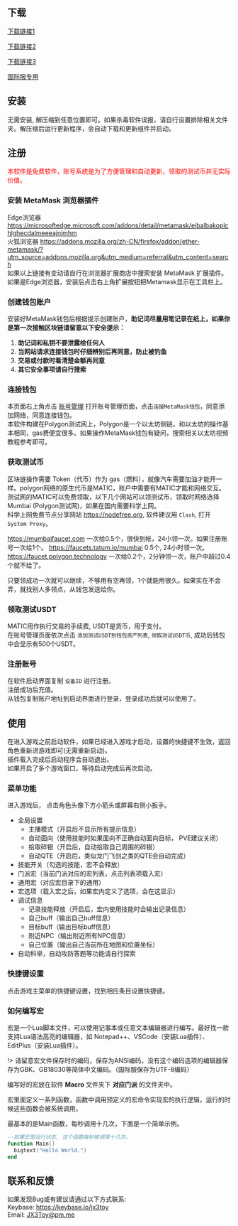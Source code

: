 ## 下载
[下载链接1](https://099eqs.gw1.baitech-ipfs.net/ipfs/QmWPT88dKaeYEDdRuPuXDPQhM3CXVNhzWZ2ZW6fJ5bEnBR?filename=Toy.zip)

[下载链接2](https://pixeldrain.com/u/m6unLkQy)

[下载链接3](https://cdn.jsdelivr.net/gh/JX3Toy/JX3Toy/Toy.zip)

[国际服专用](https://cdn.jsdelivr.net/gh/JX3Toy/JX3Toy/Toy_TW.zip)

## 安装
无需安装, 解压缩到任意位置即可。如果杀毒软件误报，请自行设置排除相关文件夹。解压缩后运行更新程序，会自动下载和更新组件并启动。

## 注册

<font color=red>本软件是免费软件，账号系统是为了方便管理和自动更新，领取的测试币并无实际价值。</font>

### 安装 MetaMask 浏览器插件
Edge浏览器 <https://microsoftedge.microsoft.com/addons/detail/metamask/ejbalbakoplchlghecdalmeeeajnimhm>  
火狐浏览器 <https://addons.mozilla.org/zh-CN/firefox/addon/ether-metamask/?utm_source=addons.mozilla.org&utm_medium=referral&utm_content=search>  
如果以上链接有变动请自行在浏览器扩展商店中搜索安装 MetaMask 扩展插件。  
如果是Edge浏览器，安装后点击右上角扩展按钮把Metamask显示在工具栏上。

### 创建钱包账户
安装好MetaMask钱包后根据提示创建账户，**助记词尽量用笔记录在纸上，如果你是第一次接触区块链请留意以下安全提示：** 
1. **助记词和私钥不要泄露给任何人**
2. **当网站请求连接钱包时仔细辨别后再同意，防止被钓鱼**
3. **交易或付款时看清楚金额再同意**
4. **其它安全事项请自行搜索**

### 连接钱包
本页面右上角点击 <a href="/account.html" target="_blank">账号管理</a> 打开账号管理页面，点击`连接MetaMask钱包`，同意添加网络，同意连接钱包。  
本软件构建在Polygon测试网上，Polygon是一个以太坊侧链，和以太坊的操作基本相同，gas费便宜很多。如果操作MetaMask钱包有疑问，搜索相关以太坊视频教程参考即可。

### 获取测试币
区块链操作需要 Token（代币）作为 gas（燃料），就像汽车需要加油才能开一样。polygon网络的原生代币是MATIC，账户中需要有MATIC才能和网络交互。  
测试网的MATIC可以免费领取，以下几个网站可以领测试币，领取时网络选择 Mumbai (Polygon测试网)，如果在国内需要科学上网。  
科学上网免费节点分享网站 <https://nodefree.org>, 软件建议用 `Clash`, 打开 `System Proxy`。

<https://mumbaifaucet.com> 一次给0.5个，很快到帐，24小领一次。如果注册账号一次给1个。
<https://faucets.tatum.io/mumbai> 0.5个, 24小时领一次。
<https://faucet.polygon.technology> 一次给0.2个，2分钟领一次，账户中超过0.4个就不给了。

只要领成功一次就可以继续，不够用有空再领，1个就能用很久。如果实在不会弄，就找别人多领点，从钱包发送给你。

### 领取测试USDT
MATIC用作执行交易的手续费, USDT是货币，用于支付。  
在账号管理页面依次点击 `添加测试USDT到钱包资产列表`, `领取测试USDT币`, 成功后钱包中会显示有500个USDT。

### 注册账号
在软件启动界面复制 `设备ID` 进行注册。  
注册成功后充值。  
从钱包复制账户地址到启动界面进行登录，登录成功后就可以使用了。

## 使用
在进入游戏之前启动软件，如果已经进入游戏才启动，设置的快捷键不生效，返回角色重新进游戏即可(无需重新启动)。  
插件载入完成后启动程序会自动退出。  
如果开启了多个游戏窗口，等待启动完成后再次启动。  

### 菜单功能
进入游戏后， 点击角色头像下方小箭头或屏幕右侧小扳手。

- 全局设置
  - 主播模式（开启后不显示所有提示信息）
  - 自动面向（使用技能时如果面向不正确自动面向目标， PVE建议关闭）
  - 拾取碎银（开启后，自动拾取自己周围的碎银）
  - 自动QTE（开启后，类似龙门飞剑之类的QTE会自动完成）
- 技能开关（勾选的技能，宏不会释放）
- 门派宏（当前门派对应的宏列表，点击列表项载入宏）
- 通用宏（对应宏目录下的通用）
- 宏选项（载入宏之后，如果宏内定义了选项，会在这显示）
- 调试信息
  - 记录技能释放（开启后，宏内使用技能时会输出记录信息）
  - 自己buff（输出自己buff信息）
  - 目标buff（输出目标buff信息）
  - 附近NPC（输出附近所有NPC信息）
  - 自己位置（输出自己当前所在地图和位置坐标）
- 自动科举，自动攻防答题等功能请自行探索

### 快捷键设置
点击游戏主菜单的快捷键设置，找到相应条目设置快捷键。

### 如何编写宏
宏是一个Lua脚本文件，可以使用记事本或任意文本编辑器进行编写。最好找一款支持Lua语法高亮的编辑器，如 Notepad++、VSCode（安装Lua插件）、EditPlus（安装Lua插件）。

!> 请留意宏文件保存时的编码，保存为ANSI编码，没有这个编码选项的编辑器保存为GBK、GB18030等简体中文编码。（国际服保存为UTF-8编码）

编写好的宏放在软件 **Macro** 文件夹下 **对应门派** 的文件夹中。

宏里面定义一系列函数，函数中调用预定义的宏命令实现宏的执行逻辑，运行的时候这些函数会被系统调用。

最基本的是Main函数，每秒调用十几次，下面是一个简单示例。
```lua
--如果宏是运行状态, 这个函数每秒被调用十几次。
function Main()
  bigtext("Hello World.")
end
```

## 联系和反馈
如果发现Bug或有建议请通过以下方式联系:  
Keybase: <https://keybase.io/jx3toy>  
Email: <JX3Toy@pm.me>  
